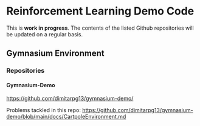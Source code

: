 # Reinforcement Learning Demo Code
This is **work in progress**. The contents of the listed Github repositories will be updated on a regular basis.

## Gymnasium Environment

### Repositories

#### Gymnasium-Demo
https://github.com/dimitarpg13/gymnasium-demo/

Problems tackled in this repo: https://github.com/dimitarpg13/gymnasium-demo/blob/main/docs/CartpoleEnvironment.md

